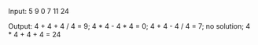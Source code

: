 Input:
      5
      9
      0
      7
      11
      24

Output:
      4 + 4 + 4 / 4 = 9;
      4 * 4 - 4 * 4 = 0;
      4 + 4 - 4 / 4 = 7;
      no solution;
      4 * 4 + 4 + 4 = 24
